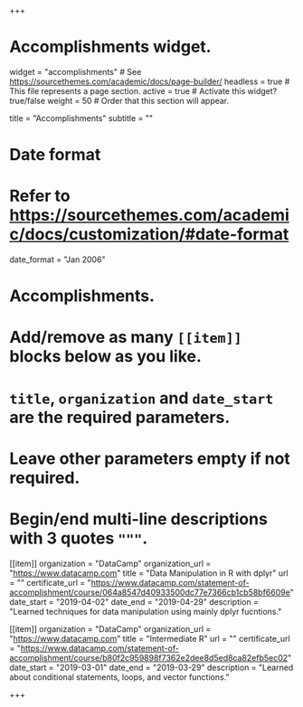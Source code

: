 +++
# Accomplishments widget.
widget = "accomplishments"  # See https://sourcethemes.com/academic/docs/page-builder/
headless = true  # This file represents a page section.
active = true  # Activate this widget? true/false
weight = 50  # Order that this section will appear.

title = "Accomplish&shy;ments"
subtitle = ""

# Date format
#   Refer to https://sourcethemes.com/academic/docs/customization/#date-format
date_format = "Jan 2006"

# Accomplishments.
#   Add/remove as many `[[item]]` blocks below as you like.
#   `title`, `organization` and `date_start` are the required parameters.
#   Leave other parameters empty if not required.
#   Begin/end multi-line descriptions with 3 quotes `"""`.

[[item]]
  organization = "DataCamp"
  organization_url = "https://www.datacamp.com"
  title = "Data Manipulation in R with dplyr"
  url = ""
  certificate_url = "https://www.datacamp.com/statement-of-accomplishment/course/064a8547d40933500dc77e7366cb1cb58bf6609e"
  date_start = "2019-04-02"
  date_end = "2019-04-29"
  description = "Learned techniques for data manipulation using mainly dplyr fucntions."
  
[[item]]
  organization = "DataCamp"
  organization_url = "https://www.datacamp.com"
  title = "Intermediate R"
  url = ""
  certificate_url = "https://www.datacamp.com/statement-of-accomplishment/course/b80f2c959898f7362e2dee8d5ed8ca82efb5ec02"
  date_start = "2019-03-01"
  date_end = "2019-03-29"
  description = "Learned about conditional statements, loops, and vector functions."

+++
